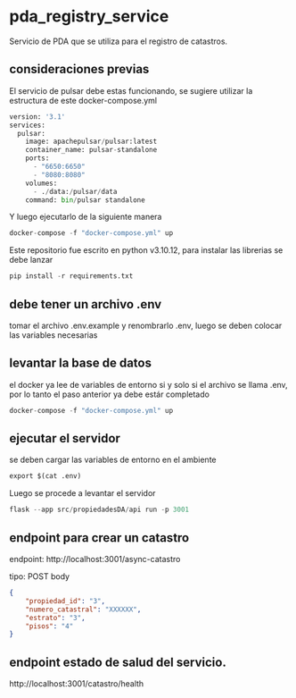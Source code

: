 # pda_registry_service
Servicio de PDA que se utiliza para el registro de catastros.

## consideraciones previas

El servicio de pulsar debe estas funcionando, se sugiere utilizar la estructura de este docker-compose.yml
```python
version: '3.1'
services:
  pulsar:
    image: apachepulsar/pulsar:latest
    container_name: pulsar-standalone
    ports:
      - "6650:6650"
      - "8080:8080"
    volumes:
      - ./data:/pulsar/data
    command: bin/pulsar standalone
```

Y luego ejecutarlo de la siguiente manera
```python
docker-compose -f "docker-compose.yml" up
```

Este repositorio fue escrito en python v3.10.12, para instalar las librerias se debe lanzar
```python
pip install -r requirements.txt
```

## debe tener un archivo .env
tomar el archivo .env.example y renombrarlo .env, luego se deben colocar las variables necesarias

## levantar la base de datos
el docker ya lee de variables de entorno si y solo si el archivo se llama .env, por lo tanto el paso anterior ya debe estár completado
```python
docker-compose -f "docker-compose.yml" up
```

## ejecutar el servidor
se deben cargar las variables de entorno en el ambiente
```python
export $(cat .env)
```
Luego se procede a levantar el servidor
```python
flask --app src/propiedadesDA/api run -p 3001
```

## endpoint para crear un catastro

endpoint: http://localhost:3001/async-catastro

tipo: POST
body
```json
{
    "propiedad_id": "3",
    "numero_catastral": "XXXXXX",
    "estrato": "3",
    "pisos": "4"
}
```

## endpoint estado de salud del servicio.
http://localhost:3001/catastro/health